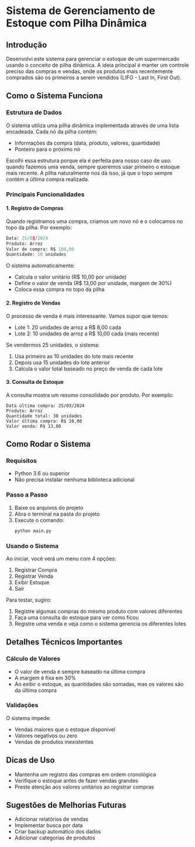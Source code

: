 # Sistema de Gerenciamento de Estoque com Pilha Dinâmica

## Introdução
Desenvolvi este sistema para gerenciar o estoque de um supermercado usando o conceito de pilha dinâmica. A ideia principal é manter um controle preciso das compras e vendas, onde os produtos mais recentemente comprados são os primeiros a serem vendidos (LIFO - Last In, First Out).

## Como o Sistema Funciona

### Estrutura de Dados
O sistema utiliza uma pilha dinâmica implementada através de uma lista encadeada. Cada nó da pilha contém:
- Informações da compra (data, produto, valores, quantidade)
- Ponteiro para o próximo nó

Escolhi essa estrutura porque ela é perfeita para nosso caso de uso: quando fazemos uma venda, sempre queremos usar primeiro o estoque mais recente. A pilha naturalmente nos dá isso, já que o topo sempre contém a última compra realizada.

### Principais Funcionalidades

#### 1. Registro de Compras
Quando registramos uma compra, criamos um novo nó e o colocamos no topo da pilha. Por exemplo:

```python
Data: 25/03/2024
Produto: Arroz
Valor de compra: R$ 100,00
Quantidade: 10 unidades
```

O sistema automaticamente:
- Calcula o valor unitário (R$ 10,00 por unidade)
- Define o valor de venda (R$ 13,00 por unidade, margem de 30%)
- Coloca essa compra no topo da pilha

#### 2. Registro de Vendas
O processo de venda é mais interessante. Vamos supor que temos:
- Lote 1: 20 unidades de arroz a R$ 8,00 cada
- Lote 2: 10 unidades de arroz a R$ 10,00 cada (mais recente)

Se vendermos 25 unidades, o sistema:
1. Usa primeiro as 10 unidades do lote mais recente
2. Depois usa 15 unidades do lote anterior
3. Calcula o valor total baseado no preço de venda de cada lote

#### 3. Consulta de Estoque
A consulta mostra um resumo consolidado por produto. Por exemplo:
```
Data última compra: 25/03/2024
Produto: Arroz
Quantidade total: 30 unidades
Valor última compra: R$ 10,00
Valor venda: R$ 13,00
```

## Como Rodar o Sistema

### Requisitos
- Python 3.6 ou superior
- Não precisa instalar nenhuma biblioteca adicional

### Passo a Passo
1. Baixe os arquivos do projeto
2. Abra o terminal na pasta do projeto
3. Execute o comando:
   ```bash
   python main.py
   ```

### Usando o Sistema
Ao iniciar, você verá um menu com 4 opções:
1. Registrar Compra
2. Registrar Venda
3. Exibir Estoque
4. Sair

Para testar, sugiro:
1. Registre algumas compras do mesmo produto com valores diferentes
2. Faça uma consulta do estoque para ver como ficou
3. Registre uma venda e veja como o sistema gerencia os diferentes lotes

## Detalhes Técnicos Importantes

### Cálculo de Valores
- O valor de venda é sempre baseado na última compra
- A margem é fixa em 30%
- Ao exibir o estoque, as quantidades são somadas, mas os valores são da última compra

### Validações
O sistema impede:
- Vendas maiores que o estoque disponível
- Valores negativos ou zero
- Vendas de produtos inexistentes

## Dicas de Uso
- Mantenha um registro das compras em ordem cronológica
- Verifique o estoque antes de fazer vendas grandes
- Preste atenção aos valores unitários ao registrar compras

## Sugestões de Melhorias Futuras
- Adicionar relatórios de vendas
- Implementar busca por data
- Criar backup automático dos dados
- Adicionar categorias de produtos 
